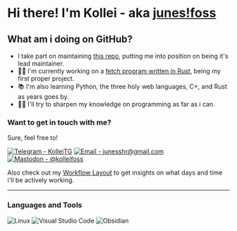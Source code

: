 # Hi there! I'm Kollei - aka [junes!foss](https://github.com/junesshr)


## What am i doing on GitHub?
- I take part on maintaining [this repo](https://github,com/PojavLauncherTeam/PojavLauncherTeam.github.io), putting me into position on being it's lead maintainer.
- 👨‍💻 I'm currently working on a [fetch program written in Rust](https://github.com/junesshr/oxyfetch), being my first proper project.
- 📚 I'm also learning Python, the three holy web languages, C+, and Rust as years goes by.
- 💪🏼 I'll try to sharpen my knowledge on programming as far as i can.
### Want to get in touch with me?
Sure, feel free to!

[![Telegram - KolleiTG](https://img.shields.io/badge/Telegram-@kolleifoss-2ea44f?style=for-the-badge&logo=Telegram)](https://t.me/kolleifoss)
[![Email - junesshr@gmail.com](https://img.shields.io/badge/Email-junesshr%40gmail.com-red?style=for-the-badge&logo=gmail)](mailto:junesshr@gmail.com)
[![Mastodon - @kolleifoss](https://img.shields.io/badge/Mastodon-%40kolleifoss-blueviolet?style=for-the-badge&logo=mastodon)](https://mas.to/@kolleifoss)

Also check out my [Workflow Layout](https://github.com/junesshr/junesshr/blob/main/pleaseread.md) to get insights on what days and time i'll be actively working.

---

### Languages and Tools
![Linux](https://img.shields.io/badge/Linux-grey?logo=linux)
![Visual Studio Code](https://img.shields.io/badge/Visual_Studio_Code-grey?logo=visualstudiocode&logoColor=blue)
![Obsidian](https://img.shields.io/badge/Obsidian-grey?logo=obsidian&logoColor=violet)


